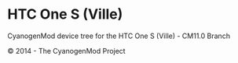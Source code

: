 HTC One S (Ville)
=================

CyanogenMod device tree for the HTC One S (Ville) - CM11.0 Branch

© 2014 - The CyanogenMod Project
